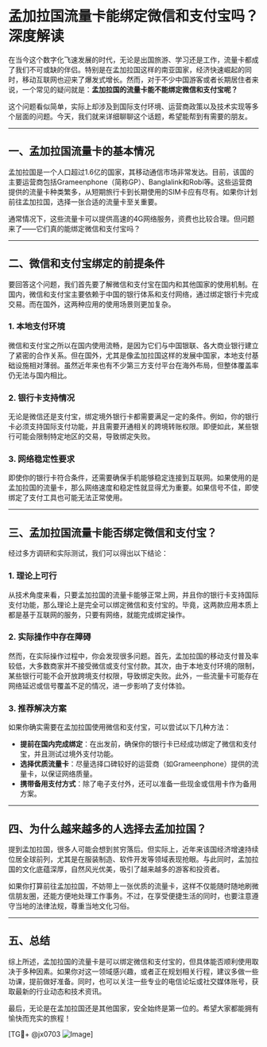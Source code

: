 # 孟加拉国流量卡能绑定微信和支付宝吗？深度解读

在当今这个数字化飞速发展的时代，无论是出国旅游、学习还是工作，流量卡都成了我们不可或缺的伴侣。特别是在孟加拉国这样的南亚国家，经济快速崛起的同时，移动互联网也迎来了爆发式增长。然而，对于不少中国游客或者长期居住者来说，一个常见的疑问就是：**孟加拉国的流量卡能不能绑定微信和支付宝呢？**

这个问题看似简单，实际上却涉及到国际支付环境、运营商政策以及技术实现等多个层面的问题。今天，我们就来详细聊聊这个话题，希望能帮到有需要的朋友。

---

## 一、孟加拉国流量卡的基本情况

孟加拉国是一个人口超过1.6亿的国家，其移动通信市场非常发达。目前，该国的主要运营商包括Grameenphone（简称GP）、Banglalink和Robi等。这些运营商提供的流量卡种类繁多，从短期旅行卡到长期使用的SIM卡应有尽有。如果你计划前往孟加拉国，选择一张合适的流量卡至关重要。

通常情况下，这些流量卡可以提供高速的4G网络服务，资费也比较合理。但问题来了——它们真的能绑定微信和支付宝吗？

---

## 二、微信和支付宝绑定的前提条件

要回答这个问题，我们首先要了解微信和支付宝在国内和其他国家的使用机制。在国内，微信和支付宝主要依赖于中国的银行体系和支付网络，通过绑定银行卡完成交易。而在国外，这两种应用的使用场景则更加复杂。

### 1. **本地支付环境**
微信和支付宝之所以在国内使用流畅，是因为它们与中国银联、各大商业银行建立了紧密的合作关系。但在国外，尤其是像孟加拉国这样的发展中国家，本地支付基础设施相对薄弱。虽然近年来也有不少第三方支付平台在海外布局，但整体覆盖率仍无法与国内相比。

### 2. **银行卡支持情况**
无论是微信还是支付宝，绑定境外银行卡都需要满足一定的条件。例如，你的银行卡必须支持国际支付功能，并且需要开通相关的跨境转账权限。即便如此，某些银行可能会限制特定地区的交易，导致绑定失败。

### 3. **网络稳定性要求**
即使你的银行卡符合条件，还需要确保手机能够稳定连接到互联网。如果使用的是孟加拉国的流量卡，那么网络速度和稳定性就显得尤为重要。如果信号不佳，即使绑定了支付工具也可能无法正常使用。

---

## 三、孟加拉国流量卡能否绑定微信和支付宝？

经过多方调研和实际测试，我们可以得出以下结论：

### 1. **理论上可行**
从技术角度来看，只要孟加拉国的流量卡能够正常上网，并且你的银行卡支持国际支付功能，那么理论上是完全可以绑定微信和支付宝的。毕竟，这两款应用本质上都是基于互联网的服务，只要有网络，就能完成绑定操作。

### 2. **实际操作中存在障碍**
然而，在实际操作过程中，你会发现很多问题。首先，孟加拉国的移动支付普及率较低，大多数商家并不接受微信或支付宝付款。其次，由于本地支付环境的限制，某些银行可能不会开放跨境支付权限，导致绑定失败。此外，一些流量卡可能存在网络延迟或信号覆盖不足的情况，进一步影响了支付体验。

### 3. **推荐解决方案**
如果你确实需要在孟加拉国使用微信和支付宝，可以尝试以下几种方法：
- **提前在国内完成绑定**：在出发前，确保你的银行卡已经成功绑定了微信和支付宝，并且测试过境外支付功能。
- **选择优质流量卡**：尽量选择口碑较好的运营商（如Grameenphone）提供的流量卡，以保证网络质量。
- **携带备用支付方式**：除了电子支付外，还可以准备一些现金或信用卡作为备用方案。

---

## 四、为什么越来越多的人选择去孟加拉国？

提到孟加拉国，很多人可能会想到贫穷落后。但实际上，近年来该国经济增速持续位居全球前列，尤其是在服装制造、软件开发等领域表现抢眼。与此同时，孟加拉国的文化底蕴深厚，自然风光优美，吸引了越来越多的游客和投资者。

如果你打算前往孟加拉国，不妨带上一张优质的流量卡，这样不仅能随时随地刷微信朋友圈，还能方便地处理工作事务。不过，在享受便捷生活的同时，也要注意遵守当地的法律法规，尊重当地文化习俗。

---

## 五、总结

综上所述，孟加拉国的流量卡是可以绑定微信和支付宝的，但具体能否顺利使用取决于多种因素。如果你对这一领域感兴趣，或者正在规划相关行程，建议多做一些功课，提前做好准备。同时，也可以关注一些专业的电信论坛或社交媒体账号，获取最新的行业动态和技术资讯。

最后，无论是在孟加拉国还是其他国家，安全始终是第一位的。希望大家都能拥有愉快而充实的旅程！

[TG💪+ @jx0703 ![Image](https://github.com/user-attachments/assets/dbca1d08-cadb-493c-b0ec-ad6f7a83f270)]
